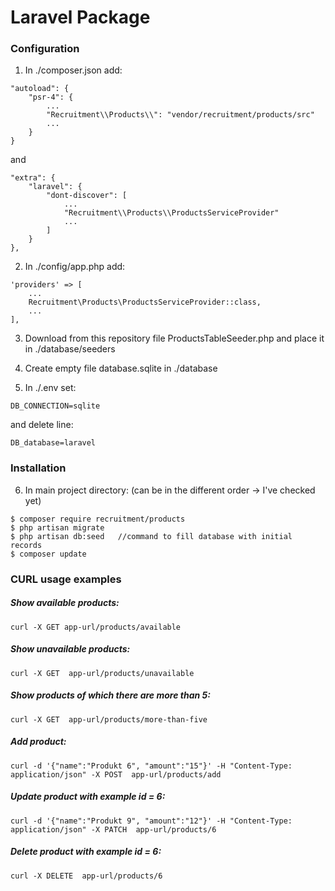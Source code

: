 # Laravel Package

### Configuration

1. In ./composer.json add:
```
"autoload": {
    "psr-4": {
        ...
        "Recruitment\\Products\\": "vendor/recruitment/products/src"
        ...
    }
}
```
and
```
"extra": {
    "laravel": {
        "dont-discover": [
            ...
            "Recruitment\\Products\\ProductsServiceProvider"
            ...
        ]
    }
},
```
2. In ./config/app.php add:
```
'providers' => [
    ...
    Recruitment\Products\ProductsServiceProvider::class,
    ...
],
```
3. Download from this repository file ProductsTableSeeder.php and place it in ./database/seeders

4. Create empty file database.sqlite in ./database

5. In ./.env set:
```
DB_CONNECTION=sqlite
```
and delete line:
```
DB_database=laravel
```
### Installation

6. In main project directory: (can be in the different order -> I've checked yet)
```
$ composer require recruitment/products
$ php artisan migrate
$ php artisan db:seed   //command to fill database with initial records
$ composer update
```
### CURL usage examples

##### Show available products:

    curl -X GET app-url/products/available 
  
##### Show unavailable products:
  
    curl -X GET  app-url/products/unavailable 

##### Show products of which there are more than 5:

    curl -X GET  app-url/products/more-than-five

##### Add product:

    curl -d '{"name":"Produkt 6", "amount":"15"}' -H "Content-Type: application/json" -X POST  app-url/products/add

##### Update product with example id = 6:

    curl -d '{"name":"Produkt 9", "amount":"12"}' -H "Content-Type: application/json" -X PATCH  app-url/products/6

##### Delete product with example id = 6:

    curl -X DELETE  app-url/products/6

